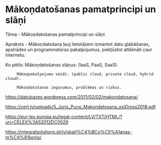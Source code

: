 # Mākoņdatošanas pamatprincipi un slāņi

Tēma - Mākoņdatošanas pamatprincipi un slāņi

Apraksts - Mākoņdatošana ļauj lietotājiem izmantot datu glabāšanas, apstrādes un programmatūras pakalpojumus, piekļūstot attālināti caur internetu. 

Ko pētīs:
         Mākoņdatošanas slāņus: (IaaS, PaaS, SaaS).
         
         Mākoņpakalpojumu veidi: (public cloud, private cloud, hybrid cloud).
         
         Mākoņdatošanas ieguvumus, problēmas un riskus.
         

https://datubazes.wordpress.com/2011/02/02/makondatosana/

https://cert.lv/uploads/5_Juris_Puce_Makondatosana_esiDross2018.pdf

https://eur-lex.europa.eu/legal-content/LV/TXT/HTML/?uri=CELEX%3A52012DC0529

https://integralsolutions.pl/lv/skait%C4%BCo%C5%A1anas-m%C4%81konis/
